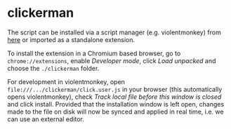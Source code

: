 # clickerman
The script can be installed via a script manager (e.g. violentmonkey) from [here](https://raw.githubusercontent.com/Kafva/clickerman/main/click.user.js) or imported as a standalone extension. 

To install the extension in a Chromium based browser, go to `chrome://extensions`, enable *Developer mode*, click *Load unpacked* and choose the `./clickerman` folder.

For development in violentmonkey, open `file:///.../clickerman/click.user.js` in your browser (this automatically opens violentmonkey), check *Track local file before this window is closed* and click install. Provided that the installation window is left open, changes made to the file on disk will now be synced and applied in real time, i.e. we can use an external editor.
